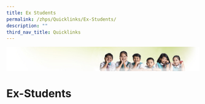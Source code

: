 ```yaml
---
title: Ex Students
permalink: /zhps/Quicklinks/Ex-Students/
description: ""
third_nav_title: Quicklinks
---
```

![](/images/Banner.jpg)

Ex-Students
===========